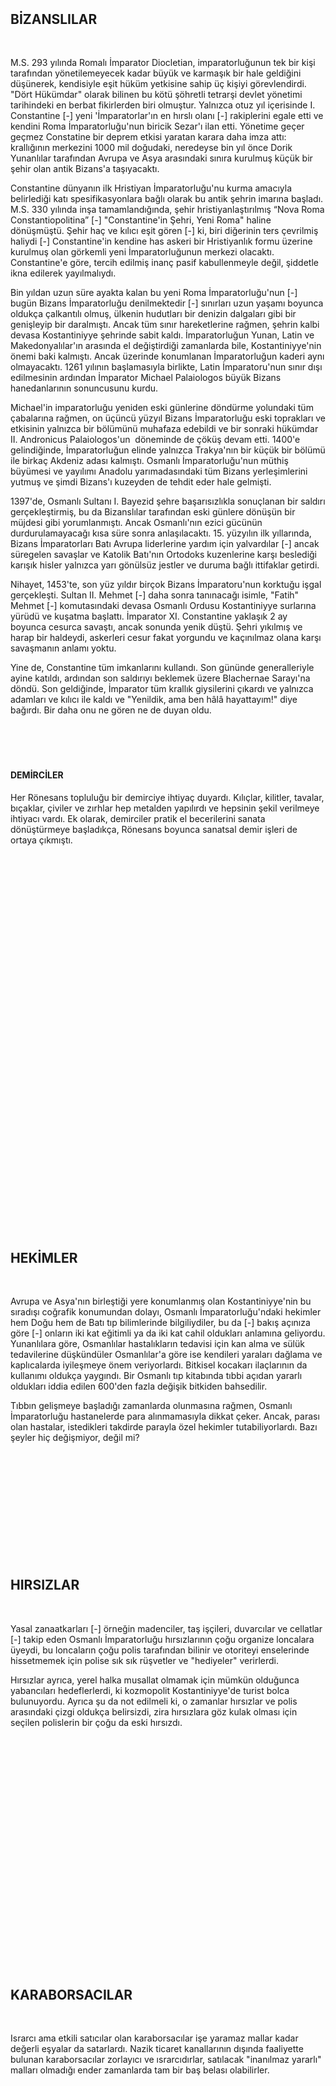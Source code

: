
&nbsp;
<h2><img class="alignleft" src="http://i.imgur.com/O63b7ua.png" alt="" /></h2>
<h2>BİZANSLILAR</h2>
&nbsp;

M.S. 293 yılında Romalı İmparator Diocletian, imparatorluğunun tek bir kişi tarafından yönetilemeyecek kadar büyük ve karmaşık bir hale geldiğini düşünerek, kendisiyle eşit hüküm yetkisine sahip üç kişiyi görevlendirdi. "Dört Hükümdar" olarak bilinen bu kötü şöhretli tetrarşi devlet yönetimi tarihindeki en berbat fikirlerden biri olmuştur. Yalnızca otuz yıl içerisinde I. Constantine [-] yeni 'İmparatorlar'ın en hırslı olanı [-] rakiplerini egale etti ve kendini Roma İmparatorluğu'nun biricik Sezar'ı ilan etti. Yönetime geçer geçmez Constatine bir deprem etkisi yaratan karara daha imza attı: krallığının merkezini 1000 mil doğudaki, neredeyse bin yıl önce Dorik Yunanlılar tarafından Avrupa ve Asya arasındaki sınıra kurulmuş küçük bir şehir olan antik Bizans'a taşıyacaktı.

Constantine dünyanın ilk Hristiyan İmparatorluğu'nu kurma amacıyla belirlediği katı spesifikasyonlara bağlı olarak bu antik şehrin imarına başladı. M.S. 330 yılında inşa tamamlandığında, şehir hristiyanlaştırılmış “Nova Roma Constantiopolitina” [-] "Constantine'in Şehri, Yeni Roma" haline dönüşmüştü. Şehir haç ve kılıcı eşit gören [-] ki, biri diğerinin ters çevrilmiş haliydi [-] Constantine'in kendine has askeri bir Hristiyanlık formu üzerine kurulmuş olan görkemli yeni İmparatorluğunun merkezi olacaktı. Constantine'e göre, tercih edilmiş inanç pasif kabullenmeyle değil, şiddetle ikna edilerek yayılmalıydı.

Bin yıldan uzun süre ayakta kalan bu yeni Roma İmparatorluğu'nun [-] bugün Bizans İmparatorluğu denilmektedir [-] sınırları uzun yaşamı boyunca oldukça çalkantılı olmuş, ülkenin hudutları bir denizin dalgaları gibi bir genişleyip bir daralmıştı. Ancak tüm sınır hareketlerine rağmen, şehrin kalbi devasa Kostantiniyye şehrinde sabit kaldı. İmparatorluğun Yunan, Latin ve Makedonyalılar'ın arasında el değiştirdiği zamanlarda bile, Kostantiniyye'nin önemi baki kalmıştı. Ancak üzerinde konumlanan İmparatorluğun kaderi aynı olmayacaktı. 1261 yılının başlamasıyla birlikte, Latin İmparatoru'nun sınır dışı edilmesinin ardından İmparator Michael Palaiologos büyük Bizans hanedanlarının sonuncusunu kurdu.

Michael'in imparatorluğu yeniden eski günlerine döndürme yolundaki tüm çabalarına rağmen, on üçüncü yüzyıl Bizans İmparatorluğu eski toprakları ve etkisinin yalnızca bir bölümünü muhafaza edebildi ve bir sonraki hükümdar II. Andronicus Palaiologos'un  döneminde de çöküş devam etti. 1400'e gelindiğinde, İmparatorluğun elinde yalnızca Trakya'nın bir küçük bir bölümü ile birkaç Akdeniz adası kalmıştı. Osmanlı İmparatorluğu'nun müthiş büyümesi ve yayılımı Anadolu yarımadasındaki tüm Bizans yerleşimlerini yutmuş ve şimdi Bizans'ı kuzeyden de tehdit eder hale gelmişti.

1397'de, Osmanlı Sultanı I. Bayezid şehre başarısızlıkla sonuçlanan bir saldırı gerçekleştirmiş, bu da Bizanslılar tarafından eski günlere dönüşün bir müjdesi gibi yorumlanmıştı. Ancak Osmanlı'nın ezici gücünün durdurulamayacağı kısa süre sonra anlaşılacaktı. 15. yüzyılın ilk yıllarında, Bizans İmparatorları Batı Avrupa liderlerine yardım için yalvardılar [-] ancak süregelen savaşlar ve Katolik Batı'nın Ortodoks kuzenlerine karşı beslediği karışık hisler yalnızca yarı gönülsüz jestler ve duruma bağlı ittifaklar getirdi.

Nihayet, 1453'te, son yüz yıldır birçok Bizans İmparatoru'nun korktuğu işgal gerçekleşti. Sultan II. Mehmet [-] daha sonra tanınacağı isimle, "Fatih" Mehmet [-] komutasındaki devasa Osmanlı Ordusu Kostantiniyye surlarına yürüdü ve kuşatma başlattı. İmparator XI. Constantine yaklaşık 2 ay boyunca cesurca savaştı, ancak sonunda yenik düştü. Şehri yıkılmış ve harap bir haldeydi, askerleri cesur fakat yorgundu ve kaçınılmaz olana karşı savaşmanın anlamı yoktu.

Yine de, Constantine tüm imkanlarını kullandı. Son gününde generalleriyle ayine katıldı, ardından son saldırıyı beklemek üzere Blachernae Sarayı'na döndü. Son geldiğinde, İmparator tüm krallık giysilerini çıkardı ve yalnızca adamları ve kılıcı ile kaldı ve "Yenildik, ama ben hâlâ hayattayım!" diye bağırdı. Bir daha onu ne gören ne de duyan oldu.

&nbsp;
<h4 style="text-align: left;"></h2>
&nbsp;
<h4 style="text-align: left;">DEMİRCİLER<img class="alignright" src="http://i.imgur.com/VsR1CE1.png" alt="" /></h2>
<p style="text-align: left;">Her Rönesans topluluğu bir demirciye ihtiyaç duyardı. Kılıçlar, kilitler, tavalar, bıçaklar, çiviler ve zırhlar hep metalden yapılırdı ve hepsinin şekil verilmeye ihtiyacı vardı. Ek olarak, demirciler pratik el becerilerini sanata dönüştürmeye başladıkça, Rönesans boyunca sanatsal demir işleri de ortaya çıkmıştı.</p>
&nbsp;
<h2></h2>
<h2></h2>
<h2></h2>
<h2></h2>
<h2></h2>
<h2></h2>
<h2></h2>
<h2></h2>
<h2></h2>
<h2></h2>
&nbsp;
<h2></h2>
<h2></h2>
<h2></h2>
&nbsp;

&nbsp;

&nbsp;

&nbsp;

&nbsp;

&nbsp;

&nbsp;

&nbsp;

&nbsp;

&nbsp;

&nbsp;

&nbsp;

&nbsp;

&nbsp;

&nbsp;

&nbsp;
<h2><img class="alignleft" src="http://i.imgur.com/CFyqhA4.png" alt="" /></h2>
<h2>HEKİMLER</h2>
&nbsp;

Avrupa ve Asya'nın birleştiği yere konumlanmış olan Kostantiniyye'nin bu sıradışı coğrafik konumundan dolayı, Osmanlı İmparatorluğu'ndaki hekimler hem Doğu hem de Batı tıp bilimlerinde bilgiliydiler, bu da [-] bakış açınıza göre [-] onların iki kat eğitimli ya da iki kat cahil oldukları anlamına geliyordu. Yunanlılara göre, Osmanlılar hastalıkların tedavisi için kan alma ve sülük tedavilerine düşkündüler Osmanlılar'a göre ise kendileri yaraları dağlama ve kaplıcalarda iyileşmeye önem veriyorlardı. Bitkisel kocakarı ilaçlarının da kullanımı oldukça yaygındı. Bir Osmanlı tıp kitabında tıbbi açıdan yararlı oldukları iddia edilen 600'den fazla değişik bitkiden bahsedilir.

Tıbbın gelişmeye başladığı zamanlarda olunmasına rağmen, Osmanlı İmparatorluğu hastanelerde para alınmamasıyla dikkat çeker. Ancak, parası olan hastalar, istedikleri takdirde parayla özel hekimler tutabiliyorlardı. Bazı şeyler hiç değişmiyor, değil mi?

&nbsp;

&nbsp;

&nbsp;

&nbsp;

&nbsp;

&nbsp;
<h2>HIRSIZLAR<img class="alignright" src="http://i.imgur.com/x3DwVN6.png" alt="" /></h2>
&nbsp;

Yasal zanaatkarları [-] örneğin madenciler, taş işçileri, duvarcılar ve cellatlar [-] takip eden Osmanlı İmparatorluğu hırsızlarının çoğu organize loncalara üyeydi, bu loncaların çoğu polis tarafından bilinir ve otoriteyi enselerinde hissetmemek için polise sık sık rüşvetler ve "hediyeler" verirlerdi.

Hırsızlar ayrıca, yerel halka musallat olmamak için mümkün olduğunca yabancıları hedeflerlerdi, ki kozmopolit Kostantiniyye'de turist bolca bulunuyordu. Ayrıca şu da not edilmeli ki, o zamanlar hırsızlar ve polis arasındaki çizgi oldukça belirsizdi, zira hırsızlara göz kulak olması için seçilen polislerin bir çoğu da eski hırsızdı.

&nbsp;
<h2></h2>
<h2></h2>
<h2></h2>
<h2></h2>
<h2></h2>
<h2></h2>
<h2></h2>
<h2></h2>
<h2></h2>
<h2></h2>
<h2></h2>
&nbsp;

&nbsp;

&nbsp;

&nbsp;

&nbsp;

&nbsp;

&nbsp;

&nbsp;

&nbsp;

&nbsp;
<h2></h2>
<h2><img class="alignleft" src="http://i.imgur.com/oUtvACm.png" alt="" /></h2>
<h2>KARABORSACILAR</h2>
&nbsp;

Israrcı ama etkili satıcılar olan karaborsacılar işe yaramaz mallar kadar değerli eşyalar da satarlardı. Nazik ticaret kanallarının dışında faaliyette bulunan karaborsacılar zorlayıcı ve ısrarcıdırlar, satılacak "inanılmaz yararlı" malları olmadığı ender zamanlarda tam bir baş belası olabilirler.

&nbsp;
<h2></h2>
<h2></h2>
<h2></h2>
<h2></h2>
<h2></h2>
<h2></h2>
<h2></h2>
<h2></h2>
<h2></h2>
<h2></h2>
<h2></h2>
<h2></h2>
<h2></h2>
&nbsp;

&nbsp;

&nbsp;

&nbsp;

&nbsp;

&nbsp;

&nbsp;
<h2></h2>
<h2></h2>
&nbsp;

&nbsp;

&nbsp;

&nbsp;

&nbsp;

&nbsp;

&nbsp;

&nbsp;

&nbsp;

&nbsp;
<h2>KİTAPÇILAR<img class="alignright" src="http://i.imgur.com/KDd2Smq.png" alt="" /></h2>
&nbsp;

On beşinci yüzyılın ortalarında Johannes Gutenberg'ün yüzyıllardır kullanılagelen hareket ettirilebilir baskı makineleri üzerinde yaptığı geliştirmeler bilinen en önemli teknolojik atılımlardan biridir. İnsanlık tarihinde ilk kez kitapların basımı ve yayılması için [-] her tür, her dildeki kitaplar [-] yetenekli bir kopyacıya ve aylar süren sabırlı çalışmaya gerekesinim kalmamıştı. Artık bir kitap birkaç hafta içinde hazırlanabiliyor ve kısa sürede sayısız kere çoğaltılabiliyordu. Bunun bir sonucu olarak, kitaplar ucuzlamış ve yeni yükselmekte olan "orta sınıf" tarafından kolaylıkla erişilebilir hale gelmişti.

&nbsp;

&nbsp;

&nbsp;

&nbsp;

&nbsp;

&nbsp;

&nbsp;

&nbsp;

&nbsp;

&nbsp;

&nbsp;
<h2><img class="alignleft" src="http://i.imgur.com/3OnjYdr.png" alt="" /></h2>
<h2>OSMANLILAR</h2>
&nbsp;

1301 yılında, Kostantiniyye'nin yalnızca 50 kilometre doğusunda gerçekleşen Koyunhisar Savaşı, dünya tarihine Osmanlılar hakkında düşülen ilk kayıttır. Osman adındaki bir adamın liderliğinde, bu orta büyüklükteki Türk ordusu Bizanslı düşmanlarına karşı çarpıcı bir zafer kazanmış, düşmanları savaş alanından kuzeye, Marmara denizinin kıyılarına kadar sürmüşlerdi. Yenilgi halihazırda on yıllardır ufak bir toprak parçasına tutunmaya çalışan kendini beğenmiş Bizanslılar'ı şoka uğratmıştı.

Sonraki 150 yıl boyunca Osmanlı İmparatorluğu'nun boyutları ve gücü, neredeyse hiç engelle karşılaşmadan arttı. Zafer ardına zafer kazanan Osmanlı Sultanları yavaş fakat emin adımlarla, bir zamanlar güçlü Bizans İmparatorluğu'na ait olan toprakları ele geçirdi [-] önce Anadolu'da (şu anda modern Türkiye), sonra Trakya'da (günümüzde Macaristan, Yunanistan, Makedonya, Arnavutluk vs.). Zamanla, Osmanlılar'ın Doğu Avrupa'daki büyüyen varlığı Batı'yı endişelendirmeye başlamıştı, en çok da İslam İmparatorluğu'nun ezici ışığı karşısında Doğu Ortodoks kilisesine duyduğu hıncı basit bir ağız kavgasına dönüşen Vatikan endişeliydi. Ancak bıçak kemiğe dayandığında bile, yardım dilenen ve İmparatorluğu, on beşinci yüzyılın ortalarında yalnızca başkenti Kostantiniyye ve şehri çevreleyen köylerden ibaret kalmış olan Bizans İmparatoru'na yardım göndermek için bile olsa, Papa rahatsız edilemezdi.

Sonunda, 1453 yılında [-] kırk dört gün süren savaştan sonra [-] Kostantiniyye de Osmanlılar'ın eline geçti. Sultanları 21 yaşındaki II. Mehmet tarafından yönetilen Yeniçeriler surlarda açılan bir gedikten şehre doluştular. Şehir merkezine girdikten sonra muzaffer Sultan doğruca Ayasofya'ya ilerledi. Antik katedrale vardığında diz çöktü ve bir saygı göstergesi olarak başındaki sarığa bir tutam toprak serpti.

Başkenti Boğaziçi'nin kıyılarına taşıyan Mehmet'in ilk emri kozmopolit bir İmparatorluğun nişanesi olarak Konstantinopolis'i [-] artık Türkçe'deki söylenişiyle Kostantiniyye olarak söyleniyor, şehir halkı ise konuşma dilinde İstanbul olarak adlandırıyordu [-] yeniden inşa ettirmek oldu. Fethi izleyen on yılda, Mehmet her şeyi modern Osmanlı anlayışıyla donatırken eski Bizans başkentinden kalanları koruma konusunda da azami ölçüde dikkatliydi. Bu işte Sultan Mehmet başarılı olmuş sayılabilir, zira elli yıldan kısa bir süre içerisinde nüfus 40,000 gibi değersiz bir rakamdan 100,000'den fazla Müslüman, Hristiyan, Yahudi ve Roman'a ulaşmıştı. Dini ve kültürel farklılıklara hem geleneklerinden dolayı, hem de koyduğu kurallarla saygı gösteren bir İmparatorluğun ticaretle patlama yapan kalbine, Doğu'dan ve Batı'dan insanlar akın ediyorlardı.

&nbsp;

&nbsp;
<h2>PARALI ASKERLER<img class="alignright" src="http://i.imgur.com/V7j8vBu.png" alt="" /></h2>
&nbsp;

Paralı askerler on altıncı yüzyılda çoğunlukla hareketliydi, bir anlaşmadan diğerine kolayca geçer, kim için ya da ne uğruna savaştıklarına dikkat etmezlerdi. Çoğunlukla kendilerini finanse eden devletin parası bittiğinde askerler dağılır ve hemen karşı taraf tarafından kiralanırlardı. Bu ironik uygulama on dördüncü yüzyılın başlarında, etrafı birçok küçük düşman kabile tarafından çevrilmiş Bizans İmparatorluğu'nun kendi adına savaşmaları için küçük fakat sert grupları kiralamasıyla zirveye ulaşmıştı. Bu çok aranan gözüpek askerler kimlerdi? Elbette Osmanlılar.

Bazı PARALI askerler onurluydu, inandıkları bir amaç uğruna savaşırlardı, ancak bunların sayısı çok azdı ve olanlar da birbirlerinden uzaktı. Yine de, bulunmuş oldukları yerlerde, peşlerinden koşulan kişilerdi.

&nbsp;

&nbsp;

&nbsp;

&nbsp;

&nbsp;

&nbsp;
<h2><img class="alignleft" src="http://i.imgur.com/GaV6I4D.png" alt="" /></h2>
<h2>ROMANLAR</h2>
&nbsp;

Roman halkı [-] ayrıca Roman, Rroman ve Çingene olarak da bilinirler [-] tüm Orta Doğu'da ve Avrupa'nın bazı kesimlerinde bulunan yarı[-]göçebe, yurtsuz insanlardır. Köken olarak, günümüzde Afgnaistan ve kuzey Hindistan'ın bulunduğu güney Asya'dan gelen romanlar, evsahipliğinde bulundukları ülkelerin asimilasyonuna karşı çıkmalarıyla ünlenmiş bir kültürden gelirler.

Ancak, komşularıyla mesafeli ilişkiler içinde oldukları yüzyıllara rağmen, Romanlar [-] bazen diğerlerinin pahasına, ama çoğunlukla büyük zorluklara göğüs gererek [-] varlıklarını sürdürmüş ve zengin ve bol renkli bir kültürlerine sahip çıkmışlardır.

&nbsp;

&nbsp;

&nbsp;

&nbsp;

&nbsp;

&nbsp;

&nbsp;

&nbsp;

&nbsp;
<h2>RUM ATEŞİ<img class="alignright" src="http://i.imgur.com/rhzYnAc.png" alt="" /></h2>
&nbsp;

Bizans İmparatorluğu yüzyıllar boyunca deniz savaşlarında Rum Ateşi'ni kullandı. Bu onlara büyük bir teknolojik üstünlük sağlamış ve Kostantiniyye'nin iki Arap kuşatmasından kurtulması (1203) gibi birçok önemli zafer kazandırmıştı.

Rum Ateşi'nin icadından önce de, yüzyıllar boyunca savaşlarda alevli silahlar kullanılagelmişti, ancak Bizans Rum Ateşi'ni diğerlerinden ayıran şey sıradışı formülü [-] bu formül, ateşin su altında bile yanmaya devam etmesini sağlıyordu [-] ve sıvıyı diğer gemilere püskürtmek için tazyikli boru sistemlerinin kullanımıydı. Öyle ki, Rum Ateşi bazıları tarafından modern napalmın atası olarak kabul edilir.

Rum Ateşi'nin içeriğindeki malzemeler, üretim işlemi ve titiz doldurulma süreci çok sıkı korunan askeri sırlardı. Ateş özünün tekniği ve üretimi birbirinden neredeyse tamamen ayrıştırılmış, operatörlerin ve teknikerlerin yalnızca bir bileşenin sırlarını bildiği işlemlerdi, böylece ateşin tüm sırlarının düşman eline geçmesi engellenmiş oluyordu. Örneğin, Bulgarlar 9. yüzyılın başlarında 36 Rum Ateşi sistemini ele geçirmiş, ancak kullanmayı başaramamışlardı.

&nbsp;

&nbsp;

&nbsp;
<h2><img class="alignleft" src="http://i.imgur.com/yliTenI.png" alt="" /></h2>
<h2>SARRAFLAR</h2>
&nbsp;

İslami hükümlerin bazı ilkeleri [-] özellikle kâr üzerinden gelir elde edilmesinin kesinlikle men edilmesi [-] yüzünden günümüzdeki modern bankacılık anlayışı 19. yüzyılın ortalarına kadar Osmanlı yöneticileri tarafından onaylanmamıştı. Bunun yerine yarı[-]dini Vakıf ağları [-] gelirlerini sosyal ve dini programlara aktaran para bağışçıları vardı.

Gayrımüslim topluluklar bu kısıtlamalardan muaftı, bu da özellikle Rum, Yahudi ve Ermeni yerleşim bölgelerinin bulunduğu Galata'da bankacılık faaliyetlerine daha yakın oluşumlar kurulmaya başlanmasına yol açmıştı.

&nbsp;
<h2></h2>
<h2></h2>
<h2></h2>
<h2></h2>
<h2></h2>
<h2></h2>
<h2></h2>
<h2></h2>
<h2></h2>
&nbsp;

&nbsp;
<h2></h2>
<h2></h2>
&nbsp;

&nbsp;

&nbsp;

&nbsp;

&nbsp;

&nbsp;

&nbsp;

&nbsp;

&nbsp;
<h2></h2>
<h2>TELLALLAR<img class="alignright" src="http://i.imgur.com/RcFXQvu.png" alt="" /></h2>
&nbsp;

On altıncı yüzyıldaki insanların birçoğu okuma bilmediğinden ilanlar, yerel kanunlar, haberler, pazar kurulacak günler ve reklamlar tellallar tarafından duyuruluyordu. Osmanlı dönemi Kostantiniyyesinde, tellallara kuzenleri Müezzinler, minarelerin tepesinden bağırarak insanları günlük ibadetlerine çağıran adamlar da katılıyordu.

&nbsp;

&nbsp;

&nbsp;

&nbsp;

&nbsp;

&nbsp;

&nbsp;

&nbsp;

&nbsp;

&nbsp;

&nbsp;

&nbsp;

&nbsp;

&nbsp;

&nbsp;

&nbsp;

&nbsp;
<h2><img class="alignleft" src="http://i.imgur.com/6ZTOGWl.png" alt="" /></h2>
<h2>TERZİLER</h2>
&nbsp;

Osmanlı İmparatorluğu'nda terzilik herkesin [-] hangi etnik köken ya da dinden olursa olsun [-] yapmak isteyeceği ve Kostantiniyye'nin çarşıları ve sokaklarındaki kültürlerin karışımı sayesinde inanılmaz derecede kârlı saygın bir meslekti. İmparatorluğun geniş toprakları sayesinde, Osmanlı kumaşları doğudaki İran'dan batıdaki Yunanistan'a farklı kültürlerin karışımıyla ortaya çıkmış canlı renkleri, karmaşık desenleri ve inanılmaz detay seviyeleriyle ünlüydü. Gerçek bir terzilik dehası.

&nbsp;

&nbsp;

&nbsp;

&nbsp;

&nbsp;

&nbsp;

&nbsp;

&nbsp;

&nbsp;

&nbsp;

&nbsp;

&nbsp;

&nbsp;

&nbsp;
<h2>YENİÇERİLER<img class="alignright" src="http://i.imgur.com/xNGsKcw.png" alt="" /></h2>
&nbsp;

Halk tarafından hem gıptayla bakılan hem de korkulan Yeniçeriler Sultan'ın üst sınıf askerleri [-] yalnızca liderlerine bağlı olan mükemmel eğitimli savaşçılardı. Devşirme sistemiyle [-] kalıcı olarak Osmanlı askeri ve devlet yönetimi kademelerinde görevlendirilmek üzere zeka ve fiziksel güç bakımından sıradışı olan Hıristiyan çocuklarının askere alınması [-] çocukluklarının ilk yıllarından itibaren yetiştirilmeye başlanan Yeniçeriler kendi başlarına ayrı bir etkiye sahip sosyal bir sınıfı oluşturuyorlardı. Standart ölçülere göre "özgür" değillerse de, İmparatorluk politikalarında aşırı bir etkiye sahiptiler ve onların desteğini kazanamayan kimse etkili bir yönetici olamazdı.

Dönemin tarihçilerinden birinin yazdığı gibi: "(Yeniçeriler) İstanbul halkını korkuturlardı. Osmanlı yetkilileri yabancı elçileri 'Hepsinden önemlisi, sakın Yeniçeriler'le laf dalaşına girmeyin' diye uyarırlardı, 'çünkü onlara karşı size hiçbir yardımımız dokunmaz.' Bir Yeniçeri grubu bir bölgeye geldiğinde, dükkan sahipleri hemen dükkanlarını kapatır. Bir şehir teslim olduktan sonra bunların şehri yağmalamalarına engel olmak neredeyse imkansızdır...."

II. Mehmet'in hükümdarlığının sonlarında, Yeniçeriler eşi benzeri görülmemiş bir politik ve askeri güce erişmişler ve İmparatorluğun gelişimini hiçbir Sultanın hayal bile edemeyeceği bir şekilde etkilemeye başlamışlardı.

&nbsp;

&nbsp;

&nbsp;
